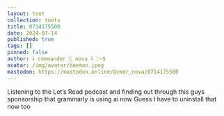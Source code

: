 ```yaml
---
layout: toot
collection: toots
title: 0714175500
date: 2024-07-14
published: true
tags: []
pinned: false
author: ⸸ commander ░ nova ⸸ :~$
avatar: /img/avatar/daemon.jpeg
mastodon: https://mastodon.online/@cmdr_nova/0714175500
---
```


Listening to the Let’s Read podcast and finding out through this guys sponsorship that grammarly is using ai now Guess I have to uninstall that now too
